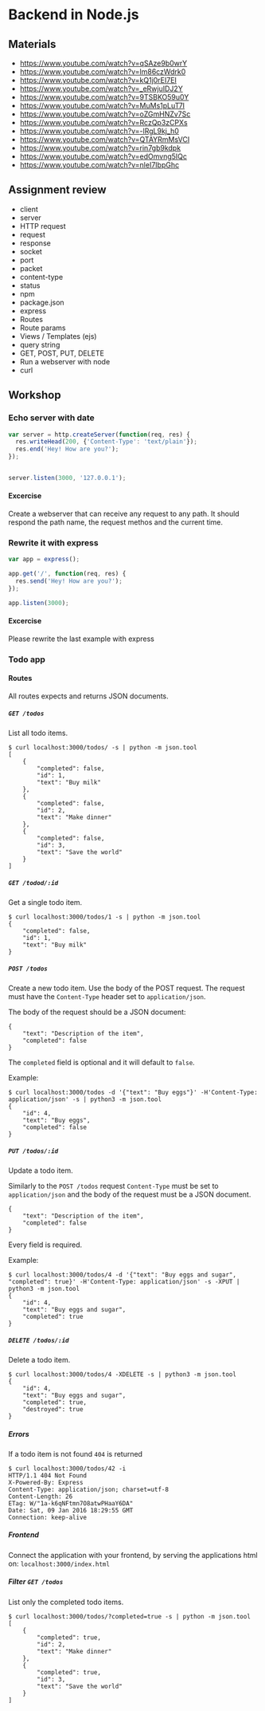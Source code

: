 # Backend in Node.js

## Materials
 - https://www.youtube.com/watch?v=qSAze9b0wrY
 - https://www.youtube.com/watch?v=lm86czWdrk0
 - https://www.youtube.com/watch?v=kQ1j0rEI7EI
 - https://www.youtube.com/watch?v=_eRwjuIDJ2Y
 - https://www.youtube.com/watch?v=9TSBKO59u0Y
 - https://www.youtube.com/watch?v=MuMs1pLuT7I
 - https://www.youtube.com/watch?v=oZGmHNZv7Sc
 - https://www.youtube.com/watch?v=RczQp3zCPXs
 - https://www.youtube.com/watch?v=-lRgL9kj_h0
 - https://www.youtube.com/watch?v=QTAYRmMsVCI
 - https://www.youtube.com/watch?v=rin7gb9kdpk
 - https://www.youtube.com/watch?v=edOmvng5IQc
 - https://www.youtube.com/watch?v=nleI7IbpGhc

## Assignment review
 - client
 - server
 - HTTP request
 - request
 - response
 - socket
 - port
 - packet
 - content-type
 - status
 - npm
 - package.json
 - express
 - Routes
 - Route params
 - Views / Templates (ejs)
 - query string
 - GET, POST, PUT, DELETE
 - Run a webserver with node
 - curl

## Workshop

### Echo server with date
```javascript
var server = http.createServer(function(req, res) {
  res.writeHead(200, {'Content-Type': 'text/plain'});
  res.end('Hey! How are you?');
});


server.listen(3000, '127.0.0.1');
```

#### Excercise
Create a webserver that can receive any request to any path.
It should respond the path name, the request methos and the current time.

### Rewrite it with express
```javascript
var app = express();

app.get('/', function(req, res) {
  res.send('Hey! How are you?');
});

app.listen(3000);
```

#### Excercise
Please rewrite the last example with express

### Todo app

#### Routes

All routes expects and returns JSON documents.

##### `GET /todos`

List all todo items.

    $ curl localhost:3000/todos/ -s | python -m json.tool
    [
        {
            "completed": false,
            "id": 1,
            "text": "Buy milk"
        },
        {
            "completed": false,
            "id": 2,
            "text": "Make dinner"
        },
        {
            "completed": false,
            "id": 3,
            "text": "Save the world"
        }
    ]

##### `GET /todod/:id`

Get a single todo item.

    $ curl localhost:3000/todos/1 -s | python -m json.tool
    {
        "completed": false,
        "id": 1,
        "text": "Buy milk"
    }

##### `POST /todos`

Create a new todo item. Use the body of the POST request. The request must have
the `Content-Type` header set to `application/json`.

The body of the request should be a JSON document:

    {
        "text": "Description of the item",
        "completed": false
    }

The `completed` field is optional and it will default to `false`.

Example:

    $ curl localhost:3000/todos -d '{"text": "Buy eggs"}' -H'Content-Type: application/json' -s | python3 -m json.tool
    {
        "id": 4,
        "text": "Buy eggs",
        "completed": false
    }

##### `PUT /todos/:id`

Update a todo item.

Similarly to the `POST /todos` request `Content-Type` must be set to `application/json` and the body of the request must be a JSON document.

    {
        "text": "Description of the item",
        "completed": false
    }

Every field is required.

Example:

    $ curl localhost:3000/todos/4 -d '{"text": "Buy eggs and sugar", "completed": true}' -H'Content-Type: application/json' -s -XPUT | python3 -m json.tool
    {
        "id": 4,
        "text": "Buy eggs and sugar",
        "completed": true
    }

##### `DELETE /todos/:id`

Delete a todo item.

    $ curl localhost:3000/todos/4 -XDELETE -s | python3 -m json.tool
    {
        "id": 4,
        "text": "Buy eggs and sugar",
        "completed": true,
        "destroyed": true
    }

##### Errors

If a todo item is not found `404` is returned

    $ curl localhost:3000/todos/42 -i
    HTTP/1.1 404 Not Found
    X-Powered-By: Express
    Content-Type: application/json; charset=utf-8
    Content-Length: 26
    ETag: W/"1a-k6qNFtmn7O8atwPHaaY6DA"
    Date: Sat, 09 Jan 2016 18:29:55 GMT
    Connection: keep-alive

##### Frontend

Connect the application with your frontend, by serving the applications html
on: `localhost:3000/index.html`
 
##### Filter `GET /todos`

List only the completed todo items.

    $ curl localhost:3000/todos/?completed=true -s | python -m json.tool
    [
        {
            "completed": true,
            "id": 2,
            "text": "Make dinner"
        },
        {
            "completed": true,
            "id": 3,
            "text": "Save the world"
        }
    ]
